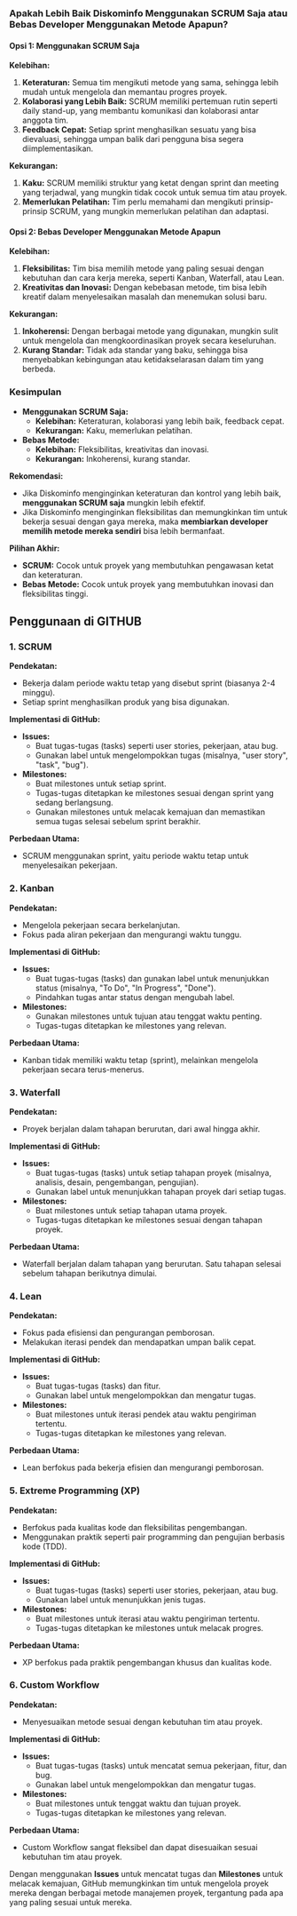 ### Apakah Lebih Baik Diskominfo Menggunakan SCRUM Saja atau Bebas Developer Menggunakan Metode Apapun?

#### Opsi 1: Menggunakan SCRUM Saja
**Kelebihan:**
1. **Keteraturan:** Semua tim mengikuti metode yang sama, sehingga lebih mudah untuk mengelola dan memantau progres proyek.
2. **Kolaborasi yang Lebih Baik:** SCRUM memiliki pertemuan rutin seperti daily stand-up, yang membantu komunikasi dan kolaborasi antar anggota tim.
3. **Feedback Cepat:** Setiap sprint menghasilkan sesuatu yang bisa dievaluasi, sehingga umpan balik dari pengguna bisa segera diimplementasikan.

**Kekurangan:**
1. **Kaku:** SCRUM memiliki struktur yang ketat dengan sprint dan meeting yang terjadwal, yang mungkin tidak cocok untuk semua tim atau proyek.
2. **Memerlukan Pelatihan:** Tim perlu memahami dan mengikuti prinsip-prinsip SCRUM, yang mungkin memerlukan pelatihan dan adaptasi.

#### Opsi 2: Bebas Developer Menggunakan Metode Apapun
**Kelebihan:**
1. **Fleksibilitas:** Tim bisa memilih metode yang paling sesuai dengan kebutuhan dan cara kerja mereka, seperti Kanban, Waterfall, atau Lean.
2. **Kreativitas dan Inovasi:** Dengan kebebasan metode, tim bisa lebih kreatif dalam menyelesaikan masalah dan menemukan solusi baru.

**Kekurangan:**
1. **Inkoherensi:** Dengan berbagai metode yang digunakan, mungkin sulit untuk mengelola dan mengkoordinasikan proyek secara keseluruhan.
2. **Kurang Standar:** Tidak ada standar yang baku, sehingga bisa menyebabkan kebingungan atau ketidakselarasan dalam tim yang berbeda.

### Kesimpulan
- **Menggunakan SCRUM Saja:**
  - **Kelebihan:** Keteraturan, kolaborasi yang lebih baik, feedback cepat.
  - **Kekurangan:** Kaku, memerlukan pelatihan.
- **Bebas Metode:**
  - **Kelebihan:** Fleksibilitas, kreativitas dan inovasi.
  - **Kekurangan:** Inkoherensi, kurang standar.

**Rekomendasi:**
- Jika Diskominfo menginginkan keteraturan dan kontrol yang lebih baik, **menggunakan SCRUM saja** mungkin lebih efektif.
- Jika Diskominfo menginginkan fleksibilitas dan memungkinkan tim untuk bekerja sesuai dengan gaya mereka, maka **membiarkan developer memilih metode mereka sendiri** bisa lebih bermanfaat.

**Pilihan Akhir:**
- **SCRUM:** Cocok untuk proyek yang membutuhkan pengawasan ketat dan keteraturan.
- **Bebas Metode:** Cocok untuk proyek yang membutuhkan inovasi dan fleksibilitas tinggi.


## Penggunaan di GITHUB

### 1. SCRUM
**Pendekatan:**
- Bekerja dalam periode waktu tetap yang disebut sprint (biasanya 2-4 minggu).
- Setiap sprint menghasilkan produk yang bisa digunakan.

**Implementasi di GitHub:**
- **Issues:** 
  - Buat tugas-tugas (tasks) seperti user stories, pekerjaan, atau bug.
  - Gunakan label untuk mengelompokkan tugas (misalnya, "user story", "task", "bug").
- **Milestones:** 
  - Buat milestones untuk setiap sprint.
  - Tugas-tugas ditetapkan ke milestones sesuai dengan sprint yang sedang berlangsung.
  - Gunakan milestones untuk melacak kemajuan dan memastikan semua tugas selesai sebelum sprint berakhir.

**Perbedaan Utama:**
- SCRUM menggunakan sprint, yaitu periode waktu tetap untuk menyelesaikan pekerjaan.

### 2. Kanban
**Pendekatan:**
- Mengelola pekerjaan secara berkelanjutan.
- Fokus pada aliran pekerjaan dan mengurangi waktu tunggu.

**Implementasi di GitHub:**
- **Issues:** 
  - Buat tugas-tugas (tasks) dan gunakan label untuk menunjukkan status (misalnya, "To Do", "In Progress", "Done").
  - Pindahkan tugas antar status dengan mengubah label.
- **Milestones:** 
  - Gunakan milestones untuk tujuan atau tenggat waktu penting.
  - Tugas-tugas ditetapkan ke milestones yang relevan.

**Perbedaan Utama:**
- Kanban tidak memiliki waktu tetap (sprint), melainkan mengelola pekerjaan secara terus-menerus.

### 3. Waterfall
**Pendekatan:**
- Proyek berjalan dalam tahapan berurutan, dari awal hingga akhir.

**Implementasi di GitHub:**
- **Issues:** 
  - Buat tugas-tugas (tasks) untuk setiap tahapan proyek (misalnya, analisis, desain, pengembangan, pengujian).
  - Gunakan label untuk menunjukkan tahapan proyek dari setiap tugas.
- **Milestones:** 
  - Buat milestones untuk setiap tahapan utama proyek.
  - Tugas-tugas ditetapkan ke milestones sesuai dengan tahapan proyek.

**Perbedaan Utama:**
- Waterfall berjalan dalam tahapan yang berurutan. Satu tahapan selesai sebelum tahapan berikutnya dimulai.

### 4. Lean
**Pendekatan:**
- Fokus pada efisiensi dan pengurangan pemborosan.
- Melakukan iterasi pendek dan mendapatkan umpan balik cepat.

**Implementasi di GitHub:**
- **Issues:** 
  - Buat tugas-tugas (tasks) dan fitur.
  - Gunakan label untuk mengelompokkan dan mengatur tugas.
- **Milestones:** 
  - Buat milestones untuk iterasi pendek atau waktu pengiriman tertentu.
  - Tugas-tugas ditetapkan ke milestones yang relevan.

**Perbedaan Utama:**
- Lean berfokus pada bekerja efisien dan mengurangi pemborosan.

### 5. Extreme Programming (XP)
**Pendekatan:**
- Berfokus pada kualitas kode dan fleksibilitas pengembangan.
- Menggunakan praktik seperti pair programming dan pengujian berbasis kode (TDD).

**Implementasi di GitHub:**
- **Issues:** 
  - Buat tugas-tugas (tasks) seperti user stories, pekerjaan, atau bug.
  - Gunakan label untuk menunjukkan jenis tugas.
- **Milestones:** 
  - Buat milestones untuk iterasi atau waktu pengiriman tertentu.
  - Tugas-tugas ditetapkan ke milestones untuk melacak progres.

**Perbedaan Utama:**
- XP berfokus pada praktik pengembangan khusus dan kualitas kode.

### 6. Custom Workflow
**Pendekatan:**
- Menyesuaikan metode sesuai dengan kebutuhan tim atau proyek.

**Implementasi di GitHub:**
- **Issues:** 
  - Buat tugas-tugas (tasks) untuk mencatat semua pekerjaan, fitur, dan bug.
  - Gunakan label untuk mengelompokkan dan mengatur tugas.
- **Milestones:** 
  - Buat milestones untuk tenggat waktu dan tujuan proyek.
  - Tugas-tugas ditetapkan ke milestones yang relevan.

**Perbedaan Utama:**
- Custom Workflow sangat fleksibel dan dapat disesuaikan sesuai kebutuhan tim atau proyek.

Dengan menggunakan **Issues** untuk mencatat tugas dan **Milestones** untuk melacak kemajuan, GitHub memungkinkan tim untuk mengelola proyek mereka dengan berbagai metode manajemen proyek, tergantung pada apa yang paling sesuai untuk mereka.
